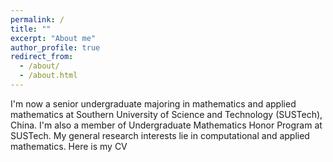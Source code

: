 ```yaml
---
permalink: /
title: ""
excerpt: "About me"
author_profile: true
redirect_from: 
  - /about/
  - /about.html
---
```


I'm now a senior undergraduate majoring in mathematics and applied mathematics at Southern University of Science and Technology (SUSTech), China. I'm also a member of Undergraduate Mathematics Honor Program at SUSTech. My general research interests lie in computational and applied mathematics. Here is my CV
